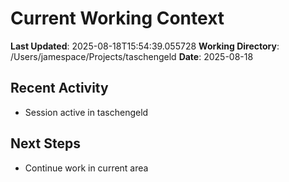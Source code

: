 # Current Working Context

**Last Updated**: 2025-08-18T15:54:39.055728
**Working Directory**: /Users/jamespace/Projects/taschengeld
**Date**: 2025-08-18

## Recent Activity
- Session active in taschengeld

## Next Steps
- Continue work in current area
